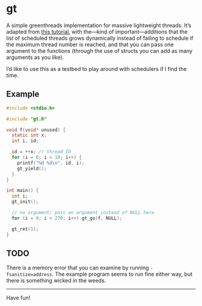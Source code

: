 # gt

A simple greenthreads implementation for massive lightweight threads. It’s
adapted from [this tutorial](https://c9x.me/articles/gthreads/intro.html), with
the—kind of important—additions that the list of scheduled threads grows
dynamically instead of failing to schedule if the maximum thread number is
reached, and that you can pass one argument to the functions (through the use
of structs you can add as many arguments as you like).

I’d like to use this as a testbed to play around with schedulers if I find the
time.

## Example

```c
#include <stdio.h>

#include "gt.h"

void f(void* unused) {
  static int x;
  int i, id;

  id = ++x; // thread ID
  for (i = 0; i < 10; i++) {
    printf("%d %d\n", id, i);
    gt_yield();
  }
}

int main() {
  int i;
  gt_init();

  // no argument; pass an argument instead of NULL here
  for (i = 0; i < 270; i++) gt_go(f, NULL);

  gt_ret(1);
}
```

## TODO

There is a memory error that you can examine by running `-fsanitize=address`.
The example program seems to run fine either way, but there is something wicked
in the weeds.

<hr/>

Have fun!
